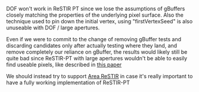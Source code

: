 DOF won't work in ReSTIR PT since we lose the assumptions of gBuffers closely matching the properties of the underlying pixel surface.
Also the technique used to pin down the initial vertex, using "firstVertexSeed" is also unuseable
with DOF / large apertures.

Even if we were to commit to the change of removing gBuffer tests and discarding candidates only after actually
testing where they land, and remove completely our reliance on gBuffer, the results would likely still be quite bad
since ReSTIR-PT with large apertures wouldn't be able to easily find useable pixels, like described in
[this paper](https://research.nvidia.com/labs/rtr/publication/zhang2024area/zhang2024area.pdf)

We should instead try to support [Area ReSTIR](https://research.nvidia.com/labs/rtr/publication/zhang2024area/zhang2024area.pdf) in case it's really important to have a fully working implementation of ReSTIR-PT
